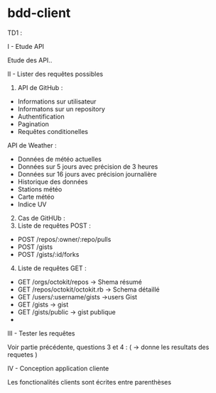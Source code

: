 # bdd-client

TD1 : 

I - Etude API 

Etude des API..

II - Lister des requêtes possibles

1. API de GitHub : 
  - Informations sur utilisateur
  - Informatons sur un repository
  - Authentification
  - Pagination
  - Requêtes conditionelles
  
API de Weather : 
  - Données de météo actuelles
  - Données sur 5 jours avec précision de 3 heures
  - Données sur 16 jours avec précision journalière
  - Historique des données
  - Stations météo
  - Carte météo
  - Indice UV
   
2. Cas de GitHUb : 
3. Liste de requêtes POST :
  - POST /repos/:owner/:repo/pulls
  - POST /gists
  - POST /gists/:id/forks

4. Liste de requêtes GET :
  - GET /orgs/octokit/repos -> Shema résumé
  - GET /repos/octokit/octokit.rb -> Schema détaillé
  - GET /users/:username/gists ->users Gist
  - GET /gists -> gist
  - GET /gists/public -> gist publique
  - 
III - Tester les requêtes

Voir partie précédente, questions 3 et 4 :
( -> donne les resultats des requetes ) 

IV - Conception application cliente 

Les fonctionalités clients sont écrites entre parenthèses
  
